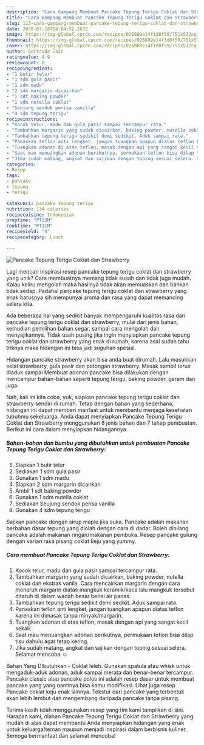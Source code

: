 ```yaml
---
description: "Cara Gampang Membuat Pancake Tepung Terigu Coklat dan Strawberry Anti Gagal"
title: "Cara Gampang Membuat Pancake Tepung Terigu Coklat dan Strawberry Anti Gagal"
slug: 113-cara-gampang-membuat-pancake-tepung-terigu-coklat-dan-strawberry-anti-gagal
date: 2020-07-18T04:04:52.267Z
image: https://img-global.cpcdn.com/recipes/026889e14f1d8f59/751x532cq70/pancake-tepung-terigu-coklat-dan-strawberry-foto-resep-utama.jpg
thumbnail: https://img-global.cpcdn.com/recipes/026889e14f1d8f59/751x532cq70/pancake-tepung-terigu-coklat-dan-strawberry-foto-resep-utama.jpg
cover: https://img-global.cpcdn.com/recipes/026889e14f1d8f59/751x532cq70/pancake-tepung-terigu-coklat-dan-strawberry-foto-resep-utama.jpg
author: Gertrude Cain
ratingvalue: 4.9
reviewcount: 8
recipeingredient:
- "1 butir telur"
- "1 sdm gula pasir"
- "1 sdm madu"
- "2 sdm margarin dicairkan"
- "1 sdt baking powder"
- "1 sdm nutella coklat"
- "Seujung sendok perisa vanilla"
- "4 sdm tepung terigu"
recipeinstructions:
- "Kocok telur, madu dan gula pasir sampai tercampur rata."
- "Tambahkan margarin yang sudah dicairkan, baking powder, nutella coklat dan ekstrak vanila. Cara mencairkan margarin dengan cara menaruh margarin diatas mangkuk keramik/kaca lalu mangkuk tersebut ditaruh di dalam wadah besar berisi air panas."
- "Tambahkan tepung terigu sedikit demi sedikit. Aduk sampai rata."
- "Panaskan teflon anti lengket, jangan tuangkan apapun diatas teflon karena ini dimasak tanpa minyak/margarin."
- "Tuangkan adonan di atas teflon, masak dengan api yang sangat kecil sekali."
- "Saat mau menuangkan adonan berikutnya, permukaan teflon bisa dilap tisu dahulu agar tetap kering."
- "Jika sudah matang, angkat dan sajikan dengan toping sesuai selera. Selamat mencoba ☺️"
categories:
- Resep
tags:
- pancake
- tepung
- terigu

katakunci: pancake tepung terigu 
nutrition: 134 calories
recipecuisine: Indonesian
preptime: "PT13M"
cooktime: "PT31M"
recipeyield: "4"
recipecategory: Lunch

---
```



![Pancake Tepung Terigu Coklat dan Strawberry](https://img-global.cpcdn.com/recipes/026889e14f1d8f59/751x532cq70/pancake-tepung-terigu-coklat-dan-strawberry-foto-resep-utama.jpg)

Lagi mencari inspirasi resep pancake tepung terigu coklat dan strawberry yang unik? Cara membuatnya memang tidak susah dan tidak juga mudah. Kalau keliru mengolah maka hasilnya tidak akan memuaskan dan bahkan tidak sedap. Padahal pancake tepung terigu coklat dan strawberry yang enak harusnya sih mempunyai aroma dan rasa yang dapat memancing selera kita.

Ada beberapa hal yang sedikit banyak mempengaruhi kualitas rasa dari pancake tepung terigu coklat dan strawberry, mulai dari jenis bahan, kemudian pemilihan bahan segar, sampai cara mengolah dan menyajikannya. Tidak usah pusing jika ingin menyiapkan pancake tepung terigu coklat dan strawberry yang enak di rumah, karena asal sudah tahu triknya maka hidangan ini bisa jadi suguhan spesial.

Hidangan pancake strawberry akan bisa anda buat dirumah. Lalu masukkan selai strawberry, gula pasir dan potongan strawberry. Masak sambil terus diaduk sampai Membuat adonan pancake bisa dilakukan dengan mencampur bahan-bahan seperti tepung terigu, baking powder, garam dan juga.


Nah, kali ini kita coba, yuk, siapkan pancake tepung terigu coklat dan strawberry sendiri di rumah. Tetap dengan bahan yang sederhana, hidangan ini dapat memberi manfaat untuk membantu menjaga kesehatan tubuhmu sekeluarga. Anda dapat menyiapkan Pancake Tepung Terigu Coklat dan Strawberry menggunakan 8 jenis bahan dan 7 tahap pembuatan. Berikut ini cara dalam menyiapkan hidangannya.

<!--inarticleads1-->

##### Bahan-bahan dan bumbu yang dibutuhkan untuk pembuatan Pancake Tepung Terigu Coklat dan Strawberry:

1. Siapkan 1 butir telur
1. Sediakan 1 sdm gula pasir
1. Gunakan 1 sdm madu
1. Siapkan 2 sdm margarin dicairkan
1. Ambil 1 sdt baking powder
1. Gunakan 1 sdm nutella coklat
1. Sediakan Seujung sendok perisa vanilla
1. Gunakan 4 sdm tepung terigu


Sajikan pancake dengan sirup maple jika suka. Pancake adalah makanan berbahan dasar tepung yang diolah dengan cara di dadar. Boleh dibilang pancake adalah makanan ringan/makanan pembuka. Resep pancake gulung dengan varian rasa pisang coklat keju yang yummy. 

<!--inarticleads2-->

##### Cara membuat Pancake Tepung Terigu Coklat dan Strawberry:

1. Kocok telur, madu dan gula pasir sampai tercampur rata.
1. Tambahkan margarin yang sudah dicairkan, baking powder, nutella coklat dan ekstrak vanila. Cara mencairkan margarin dengan cara menaruh margarin diatas mangkuk keramik/kaca lalu mangkuk tersebut ditaruh di dalam wadah besar berisi air panas.
1. Tambahkan tepung terigu sedikit demi sedikit. Aduk sampai rata.
1. Panaskan teflon anti lengket, jangan tuangkan apapun diatas teflon karena ini dimasak tanpa minyak/margarin.
1. Tuangkan adonan di atas teflon, masak dengan api yang sangat kecil sekali.
1. Saat mau menuangkan adonan berikutnya, permukaan teflon bisa dilap tisu dahulu agar tetap kering.
1. Jika sudah matang, angkat dan sajikan dengan toping sesuai selera. Selamat mencoba ☺️


Bahan Yang DIbutuhkan  - Coklat leleh. Gunakan spatula atau whisk untuk mengaduk-aduk adonan, aduk sampai merata dan benar-benar tercampur. Pancake classic atau pancake polos ini adalah resep dasar untuk membuat pancake yang yang nantinya bisa kamu modifikasi. Lihat juga resep Pancake coklat keju enak lainnya. Tekstur dari pancake yang terbentuk akan lebih lembut dan mengembang daripada pancake tanpa pisang. 

Terima kasih telah menggunakan resep yang tim kami tampilkan di sini. Harapan kami, olahan Pancake Tepung Terigu Coklat dan Strawberry yang mudah di atas dapat membantu Anda menyiapkan hidangan yang enak untuk keluarga/teman maupun menjadi inspirasi dalam berbisnis kuliner. Semoga bermanfaat dan selamat mencoba!

